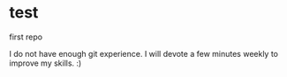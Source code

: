 test
====

first repo

I do not have enough git experience. I will devote a few minutes weekly to improve my skills. :) 

